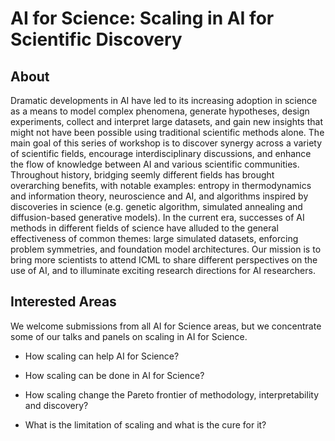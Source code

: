 # AI for Science: Scaling in AI for Scientific Discovery

## About

Dramatic developments in AI have led to its increasing adoption in science as a means to model complex phenomena, generate hypotheses, design experiments, collect and interpret large datasets, and gain new insights that might not have been possible using traditional scientific methods alone. The main goal of this series of workshop is to discover synergy across a variety of scientific fields, encourage interdisciplinary discussions, and enhance the flow of knowledge between AI and various scientific communities. Throughout history, bridging seemly different fields has brought overarching benefits, with notable examples: entropy in thermodynamics and information theory, neuroscience and AI, and algorithms inspired by discoveries in science (e.g. genetic algorithm, simulated annealing and diffusion-based generative models). In the current era, successes of AI methods in different fields of science have alluded to the general effectiveness of common themes: large simulated datasets, enforcing problem symmetries, and foundation model architectures. Our mission is to bring more scientists to attend ICML to share different perspectives on the use of AI, and to illuminate exciting research directions for AI researchers. 

## Interested Areas

We welcome submissions from all AI for Science areas, but we concentrate some of our talks and panels on scaling in AI for Science.

- How scaling can help AI for Science?

- How scaling can be done in AI for Science?

- How scaling change the Pareto frontier of methodology, interpretability and discovery?

- What is the limitation of scaling and what is the cure for it?
